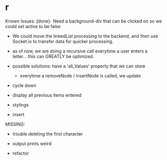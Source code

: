 # r

Known Issues:
[done]- Need a background-div that can be clicked on so we could set active to be false

- We could move the linkedList processing to the backend, and then use Socket.io to transfer data for quicker processing. 

- as of now, we are doing a recursive call everytime a user enters a letter....this can GREATLY be optimized.

- possible solutions: have a 'all_Values' property that we can store 
	- everytime a removeNode / insertNode is called, we update 

- cycle down

- display all previous items entered

- stylings

- insert

MISSING:

- trouble deleting the first character

- output prints weird

- refactor